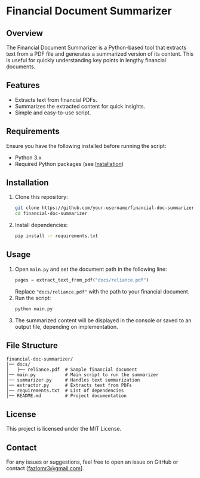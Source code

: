 # Financial Document Summarizer

## Overview
The Financial Document Summarizer is a Python-based tool that extracts text from a PDF file and generates a summarized version of its content. This is useful for quickly understanding key points in lengthy financial documents.

## Features
- Extracts text from financial PDFs.
- Summarizes the extracted content for quick insights.
- Simple and easy-to-use script.

## Requirements
Ensure you have the following installed before running the script:

- Python 3.x
- Required Python packages (see [Installation](#installation))

## Installation
1. Clone this repository:
   ```bash
   git clone https://github.com/your-username/financial-doc-summarizer.git
   cd financial-doc-summarizer
   ```
2. Install dependencies:
   ```bash
   pip install -r requirements.txt
   ```

## Usage
1. Open `main.py` and set the document path in the following line:
   ```python
   pages = extract_text_from_pdf("docs/reliance.pdf")
   ```
   Replace `"docs/reliance.pdf"` with the path to your financial document.
2. Run the script:
   ```bash
   python main.py
   ```
3. The summarized content will be displayed in the console or saved to an output file, depending on implementation.

## File Structure
```
financial-doc-summarizer/
│── docs/
│   ├── reliance.pdf  # Sample financial document
│── main.py           # Main script to run the summarizer
│── summarizer.py     # Handles text summarization
│── extractor.py      # Extracts text from PDFs
│── requirements.txt  # List of dependencies
│── README.md         # Project documentation
```

## License
This project is licensed under the MIT License.

## Contact
For any issues or suggestions, feel free to open an issue on GitHub or contact [fazlomr3@gmail.com].

